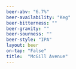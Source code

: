 ```yaml
---
beer-abv: "6.7%"
beer-availability: "Keg"
beer-bitterness: ""
beer-gravity: ""
beer-sourness: ""
beer-style: "IPA"
layout: beer
on-tap: "False"
title:  "McGill Avenue"
---
```

